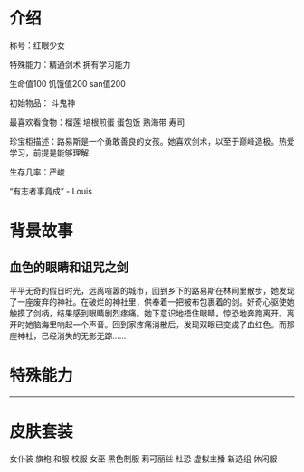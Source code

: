# 介绍
称号：红眼少女

特殊能力：精通剑术 拥有学习能力

生命值100 饥饿值200 san值200

初始物品： 斗鬼神

最喜欢看食物：榴莲 培根煎蛋 蛋包饭 熟海带 寿司

珍宝柜描述：路易斯是一个勇敢善良的女孩。她喜欢剑术，以至于巅峰造极。热爱学习，前提是能够理解

生存几率：严峻

“有志者事竟成” - Louis

# 背景故事
## 血色的眼睛和诅咒之剑
平平无奇的假日时光，远离喧嚣的城市，回到乡下的路易斯在林间里散步，她发现了一座废弃的神社。在破烂的神社里，供奉着一把被布包裹着的剑。好奇心驱使她触摸了剑柄，结果感到眼睛剧烈疼痛。她下意识地捂住眼睛，惊恐地奔跑离开。离开时她脑海里响起一个声音。回到家疼痛消散后，发现双眼已变成了血红色。而那座神社，已经消失的无影无踪……

# 特殊能力
***



# 皮肤套装
女仆装 旗袍 和服 校服 女巫 黑色制服 莉可丽丝 社恐 虚拟主播 新选组 休闲服
